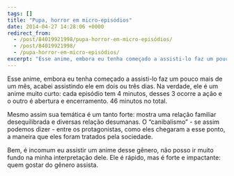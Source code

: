 ```yaml
---
tags: []
title: "Pupa, horror em micro-episódios"
date: 2014-04-27 14:28:06 +0000
redirect_from:
  - /post/84019921998/pupa-horror-em-micro-episódios/
  - /post/84019921998/
  - /pupa-horror-em-micro-episódios/
excerpt: "Esse anime, embora eu tenha começado a assisti-lo faz um pouco mais de um mês, acabei assistindo ele em dois ou três dias. Na verdade, ele é um anime muito curto: cada episódio tem 4 minutos, desses 3 ocorre a ação e o outro é abertura e encerramento. 46 minutos no total."
---
```


Esse anime, embora eu tenha começado a assisti-lo faz um pouco mais de
um mês, acabei assistindo ele em dois ou três dias. Na verdade, ele é um
anime muito curto: cada episódio tem 4 minutos, desses 3 ocorre a ação e
o outro é abertura e encerramento. 46 minutos no total.

Mesmo assim sua temática é um tanto forte: mostra uma relação familiar
desequilibrada e diversas relação desumanas. O “canibalismo” - se assim
podemos dizer - entre os protagonistas, como eles chegaram a esse ponto,
a maneira que eles foram tratados pela sociedade.

Bem, é incomum eu assistir um anime desse gênero, não posso ir muito
fundo na minha interpretação dele. Ele é rápido, mas é forte e
impactante: quem gostar do gênero assista.

